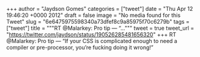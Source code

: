 
+++
author = "Jaydson Gomes"
categories = ["tweet"]
date = "Thu Apr 12 19:46:20 +0000 2012"
draft = false
image = "No media found for this Tweet"
slug = "6e6475975598340a73dfef8c9a85975f70c6279b"
tags = ["tweet"]
title = """RT @Malarkey: Pro tip — “..."""
tweet = true
tweet_url = "https://twitter.com/jaydson/status/190526285481656320"
+++
RT @Malarkey: Pro tip — “If your CSS is complicated enough to need a compiler or pre-processor, you’re fucking doing it wrong!”

